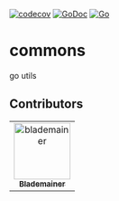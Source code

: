 [![codecov](https://codecov.io/gh/blademainer/commons/branch/master/graph/badge.svg)](https://codecov.io/gh/blademainer/commons)
[![GoDoc](https://img.shields.io/badge/pkg.go.dev-doc-blue)](http://pkg.go.dev/github.com/blademainer/commons)
[![Go](https://github.com/blademainer/commons/workflows/Go/badge.svg)](https://github.com/blademainer/commons/actions)
# commons
go utils

## Contributors

<!-- readme: contributors -start --> 
<table>
<tr>
    <td align="center">
        <a href="https://github.com/blademainer">
            <img src="https://avatars0.githubusercontent.com/u/3396459?v=4" width="100;" alt="blademainer"/>
            <br />
            <sub><b>Blademainer</b></sub>
        </a>
    </td></tr>
</table>
<!-- readme: contributors -end --> 